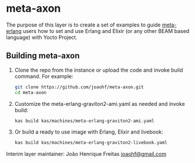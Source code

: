 # meta-axon

The purpose of this layer is to create a set of examples to guide
[meta-erlang](https://meta-erlang.github.io/) users how to set and use
Erlang and Elixir (or any other BEAM based language) with Yocto Project.

## Building meta-axon

1. Clone the repo from the instance or upload the code and invoke build command. For example:

    ```bash
    git clone https://github.com/joaohf/meta-axon.git
    cd meta-axon
    ```

1. Customize the meta-erlang-graviton2-ami.yaml as needed and invoke build:

    ```bash
    kas build kas/machines/meta-erlang-graviton2-ami.yaml
    ```

1. Or build a ready to use image with Erlang, Elixir and livebook:

    ```bash
    kas build kas/machines/meta-erlang-graviton2-livebook.yaml
    ```

Interim layer maintainer: João Henrique Freitas <joaohf@gmail.com>
